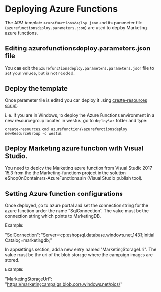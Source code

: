 # Deploying Azure Functions

The ARM template `azurefunctionsdeploy.json` and its parameter file (`azurefunctionsdeploy.parameters.json`) are used to deploy Marketing azure functions.

## Editing azurefunctionsdeploy.parameters.json file

You can edit the `azurefunctionsdeploy.parameters.parameters.json` file to set your values, but is not needed. 

## Deploy the template

Once parameter file is edited you can deploy it using [create-resources script](../readme.md).

i. e. if you are in Windows, to deploy the Azure Functions environment in a new resourcegroup located in westus, go to `deploy\az` folder and type:

```
create-resources.cmd azurefunctions\azurefunctionsdeploy newResourceGroup -c westus
```
## Deploy Marketing azure function with Visual Studio.

You need to deploy the Marketing azure function from Visual Studio 2017 15.3 from the the Marketing-functions project in the solution  eShopOnContainers-AzureFunctions.sln (Visual Studio publish tool).

## Setting Azure function configurations

Once deployed, go to azure portal and set the connection string for the azure function under the name "SqlConnection". The value must be the connection string which points to MarketingDB.

Example:  

"SqlConnection": "Server=tcp:eshopsql.database.windows.net,1433;Initial Catalog=marketingdb;"

In appsettings section, add a new entry named "MarketingStorageUri". The value must be the uri of the blob storage where the campaign images are stored.

Example:

"MarketingStorageUri": "https://marketingcampaign.blob.core.windows.net/pics/"



